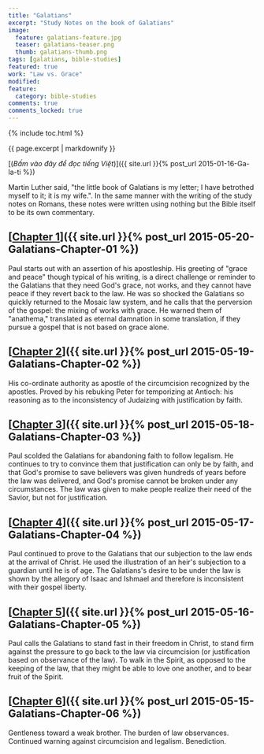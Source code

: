 ```yaml
---
title: "Galatians"
excerpt: "Study Notes on the book of Galatians"
image: 
  feature: galatians-feature.jpg
  teaser: galatians-teaser.png
  thumb: galatians-thumb.png
tags: [galatians, bible-studies]
featured: true
work: "Law vs. Grace"
modified:
feature:
  category: bible-studies
comments: true
comments_locked: true
---
```


{% include toc.html %}

{{ page.excerpt | markdownify }}

[(<em>Bấm vào đây để đọc tiếng Việt</em>)]({{ site.url }}{% post_url 2015-01-16-Ga-la-ti %})

Martin Luther said, "the little book of Galatians is my letter; I have betrothed myself to it; it is my wife.". In the same manner with the writing of the study notes on Romans, these notes were written using nothing but the Bible itself to be its own commentary.

##  [<u>Chapter 1</u>]({{ site.url }}{% post_url 2015-05-20-Galatians-Chapter-01 %})

Paul starts out with an assertion of his apostleship. His greeting of "grace and peace" though typical of his writing, is a direct challenge or reminder to the Galatians that they need God's grace, not works, and they cannot have peace if they revert back to the law. He was so shocked the Galatians so quickly returned to the Mosaic law system, and he calls that the perversion of the gospel: the mixing of works with grace. He warned them of "anathema," translated as eternal damnation in some translation, if they pursue a gospel that is not based on grace alone.

##  [<u>Chapter 2</u>]({{ site.url }}{% post_url 2015-05-19-Galatians-Chapter-02 %})

His co-ordinate authority as apostle of the circumcision recognized by the apostles. Proved by his rebuking Peter for temporizing at Antioch: his reasoning as to the inconsistency of Judaizing with justification by faith.

##  [<u>Chapter 3</u>]({{ site.url }}{% post_url 2015-05-18-Galatians-Chapter-03 %})

Paul scolded the Galatians for abandoning faith to follow legalism. He continues to try to convince them that justification can only be by faith, and that God's promise to save believers was given hundreds of years before the law was delivered, and God's promise cannot be broken under any circumstances. The law was given to make people realize their need of the Savior, but not for justification.

##  [<u>Chapter 4</u>]({{ site.url }}{% post_url 2015-05-17-Galatians-Chapter-04 %})

Paul continued to prove to the Galatians that our subjection to the law ends at the arrival of Christ. He used the illustration of an heir's subjection to a guardian until he is of age. The Galatians's desire to be under the law is shown by the allegory of Isaac and Ishmael and therefore is inconsistent with their gospel liberty.

##  [<u>Chapter 5</u>]({{ site.url }}{% post_url 2015-05-16-Galatians-Chapter-05 %})

Paul calls the Galatians to stand fast in their freedom in Christ, to stand firm against the pressure to go back to the law via circumcision (or justification based on observance of the law). To walk in the Spirit, as opposed to the keeping of the law, that they might be able to love one another, and to bear fruit of the Spirit.

##  [<u>Chapter 6</u>]({{ site.url }}{% post_url 2015-05-15-Galatians-Chapter-06 %})

Gentleness toward a weak brother. The burden of law observances. Continued warning against circumcision and legalism. Benediction.

